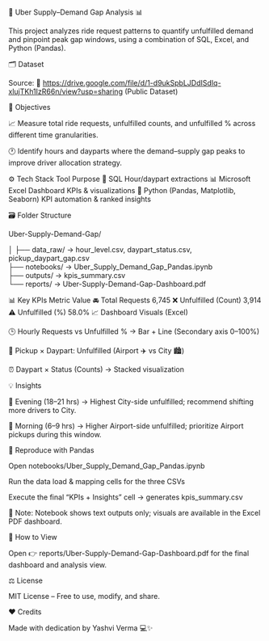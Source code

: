 🚗 Uber Supply–Demand Gap Analysis 📊

This project analyzes ride request patterns to quantify unfulfilled demand and pinpoint peak gap windows, using a combination of SQL, Excel, and Python (Pandas).

🗂️ Dataset

Source: 🔗 https://drive.google.com/file/d/1-d9ukSpbLJDdISdIq-xlujTKh1IzR66n/view?usp=sharing (Public Dataset)

🎯 Objectives

📈 Measure total ride requests, unfulfilled counts, and unfulfilled % across different time granularities.

🕐 Identify hours and dayparts where the demand–supply gap peaks to improve driver allocation strategy.

⚙️ Tech Stack
Tool	Purpose
🧮 SQL	Hour/daypart extractions
📊 Microsoft Excel	Dashboard KPIs & visualizations
🐍 Python (Pandas, Matplotlib, Seaborn)	KPI automation & ranked insights

🗃️ Folder Structure

Uber-Supply-Demand-Gap/

│
├── data_raw/            → hour_level.csv, daypart_status.csv, pickup_daypart_gap.csv  
├── notebooks/           → Uber_Supply_Demand_Gap_Pandas.ipynb  
├── outputs/             → kpis_summary.csv  
└── reports/             → Uber-Supply-Demand-Gap-Dashboard.pdf  

📊 Key KPIs
Metric	Value
🚘 Total Requests	6,745
❌ Unfulfilled (Count)	3,914
⚠️ Unfulfilled (%)	58.0%
📈 Dashboard Visuals (Excel)

🕒 Hourly Requests vs Unfulfilled % → Bar + Line (Secondary axis 0–100%)

📍 Pickup × Daypart: Unfulfilled (Airport ✈️ vs City 🏙️)

⏰ Daypart × Status (Counts) → Stacked visualization

💡 Insights

🌆 Evening (18–21 hrs) → Highest City-side unfulfilled; recommend shifting more drivers to City.

🌅 Morning (6–9 hrs) → Higher Airport-side unfulfilled; prioritize Airport pickups during this window.

🧠 Reproduce with Pandas

Open notebooks/Uber_Supply_Demand_Gap_Pandas.ipynb

Run the data load & mapping cells for the three CSVs

Execute the final “KPIs + Insights” cell → generates kpis_summary.csv

🧾 Note: Notebook shows text outputs only; visuals are available in the Excel PDF dashboard.

📄 How to View

Open 👉 reports/Uber-Supply-Demand-Gap-Dashboard.pdf for the final dashboard and analysis view.

⚖️ License

MIT License – Free to use, modify, and share.

❤️ Credits

Made with dedication by Yashvi Verma
 💻✨
